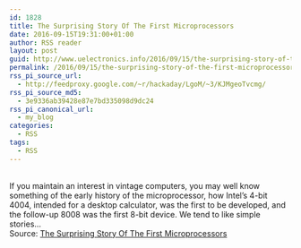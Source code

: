 ```yaml
---
id: 1828
title: The Surprising Story Of The First Microprocessors
date: 2016-09-15T19:31:00+01:00
author: RSS reader
layout: post
guid: http://www.uelectronics.info/2016/09/15/the-surprising-story-of-the-first-microprocessors/
permalink: /2016/09/15/the-surprising-story-of-the-first-microprocessors/
rss_pi_source_url:
  - http://feedproxy.google.com/~r/hackaday/LgoM/~3/KJMgeoTvcmg/
rss_pi_source_md5:
  - 3e9336ab39428e87e7bd335098d9dc24
rss_pi_canonical_url:
  - my_blog
categories:
  - RSS
tags:
  - RSS
---
```

&#013;  
If you maintain an interest in vintage computers, you may well know something of the early history of the microprocessor, how Intel’s 4-bit 4004, intended for a desktop calculator, was the first to be developed, and the follow-up 8008 was the first 8-bit device. We tend to like simple stories…&#013;  
Source: <a href="http://feedproxy.google.com/~r/hackaday/LgoM/~3/KJMgeoTvcmg/" target="_blank">The Surprising Story Of The First Microprocessors</a>